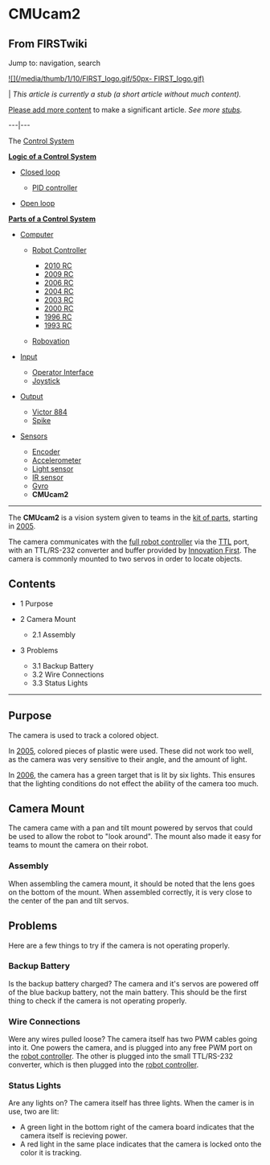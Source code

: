 # CMUcam2

## From FIRSTwiki

Jump to: navigation, search

[![](/media/thumb/1/10/FIRST_logo.gif/50px-
FIRST_logo.gif)](Image:FIRST_logo.gif)

| _This article is currently a stub (a short article without much content)._

[Please add more content](http://www.firstwiki.net/index.php?title=CMUcam2&action=edit "http://www.firstwiki.net/index.php?title=CMUcam2&action=edit") to make a significant article. _See more [stubs](Special:Shortpages "Special:Shortpages")._

---|---

The [Control System](Control_system "Control system")

**[Logic of a Control System](Logic_of_a_control_system "Logic of a control system")**

- [Closed loop](Closed_loop "Closed loop")

  - [PID controller](PID_controller "PID controller")

- [Open loop](Open_loop "Open loop")

**[Parts of a Control System](Parts_of_a_control_system "Parts of a control system")**

- [Computer](Computer "Computer")

  - [Robot Controller](robot-controller)

    - [2010 RC](Robot_Controller_%282010%29 "Robot Controller \(2010\)")
    - [2009 RC](Robot_Controller_%282009%29 "Robot Controller \(2009\)")
    - [2006 RC](Robot_Controller_%282006%29 "Robot Controller \(2006\)")
    - [2004 RC](Robot_Controller_%282004%29 "Robot Controller \(2004\)")
    - [2003 RC](Robot_Controller_%282003%29 "Robot Controller \(2003\)")
    - [2000 RC](Robot_Controller_%282000%29 "Robot Controller \(2000\)")
    - [1996 RC](/index.php?title=Robot_Controller_%281996%29&action=edit "Robot Controller \(1996\)")
    - [1993 RC](/index.php?title=Robot_Controller_%281993%29&action=edit "Robot Controller \(1993\)")

  - [Robovation](robovation)

- [Input](Input "Input")

  - [Operator Interface](operator-interface)
  - [Joystick](joystick)

- [Output](Output "Output")

  - [Victor 884](victor-884)
  - [Spike](spike-relay)

- [Sensors](sensor)

  - [Encoder](Encoder "Encoder")
  - [Accelerometer](Accelerometer "Accelerometer")
  - [Light sensor](/index.php?title=Light_sensor&action=edit "Light sensor")
  - [IR sensor](IR_sensor "IR sensor")
  - [Gyro](gyro)
  - **CMUcam2**

--------------------------------------------------------------------------------

The **CMUcam2** is a vision system given to teams in the [kit of parts](Kit_of_parts "Kit of parts"), starting in [2005](triple-play).

The camera communicates with the [full robot controller](Full_robot_controller "Full robot controller") via the [TTL](/index.php?title=TTL&action=edit "TTL") port, with an TTL/RS-232 converter and buffer provided by [Innovation First](Innovation_First%2C_Inc. "Innovation First, Inc."). The camera is commonly mounted to two servos in order to locate objects.

## Contents

- 1 Purpose
- 2 Camera Mount

  - 2.1 Assembly

- 3 Problems

  - 3.1 Backup Battery
  - 3.2 Wire Connections
  - 3.3 Status Lights

--------------------------------------------------------------------------------

## Purpose

The camera is used to track a colored object.

In [2005](triple-play), colored pieces of plastic were used. These did not work too well, as the camera was very sensitive to their angle, and the amount of light.

In [2006](aim-high), the camera has a green target that is lit by six lights. This ensures that the lighting conditions do not effect the ability of the camera too much.

## Camera Mount

The camera came with a pan and tilt mount powered by servos that could be used to allow the robot to "look around". The mount also made it easy for teams to mount the camera on their robot.

### Assembly

When assembling the camera mount, it should be noted that the lens goes on the bottom of the mount. When assembled correctly, it is very close to the center of the pan and tilt servos.

## Problems

Here are a few things to try if the camera is not operating properly.

### Backup Battery

Is the backup battery charged? The camera and it's servos are powered off of the blue backup battery, not the main battery. This should be the first thing to check if the camera is not operating properly.

### Wire Connections

Were any wires pulled loose? The camera itself has two PWM cables going into it. One powers the camera, and is plugged into any free PWM port on the [robot controller](robot-controller). The other is plugged into the small TTL/RS-232 converter, which is then plugged into the [robot controller](robot-controller).

### Status Lights

Are any lights on? The camera itself has three lights. When the camer is in use, two are lit:

- A green light in the bottom right of the camera board indicates that the camera itself is recieving power.
- A red light in the same place indicates that the camera is locked onto the color it is tracking.
